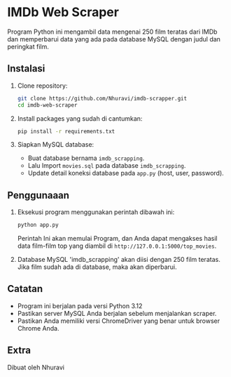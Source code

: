 # IMDb Web Scraper

Program Python ini mengambil data mengenai 250 film teratas dari IMDb dan memperbarui data yang ada pada database MySQL dengan judul dan peringkat film.

## Instalasi

1. Clone repository:

    ```bash
    git clone https://github.com/Nhuravi/imdb-scrapper.git
    cd imdb-web-scraper
    ```

2. Install packages yang sudah di cantumkan:

    ```bash
    pip install -r requirements.txt
    ```

3. Siapkan MySQL database:

    - Buat database bernama `imdb_scrapping`.
    - Lalu Import `movies.sql` pada database `imdb_scrapping`.
    - Update detail koneksi database pada `app.py` (host, user, password).


## Penggunaaan

1. Eksekusi program menggunakan perintah dibawah ini:

    ```bash
    python app.py
    ```

    Perintah Ini akan memulai Program, dan Anda dapat mengakses hasil data film-film top yang diambil di `http://127.0.0.1:5000/top_movies`.

2. Database MySQL 'imdb_scrapping' akan diisi dengan 250 film teratas. Jika film sudah ada di database, maka akan diperbarui.

## Catatan

- Program ini berjalan pada versi Python 3.12
- Pastikan server MySQL Anda berjalan sebelum menjalankan scraper.
- Pastikan Anda memiliki versi ChromeDriver yang benar untuk browser Chrome Anda.

## Extra

Dibuat oleh Nhuravi
